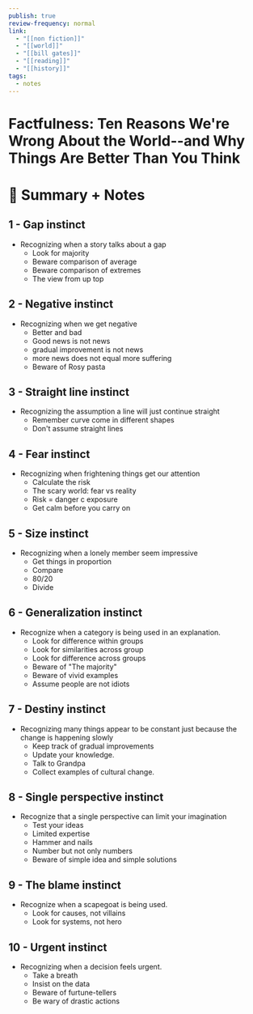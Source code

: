 ```yaml
---
publish: true
review-frequency: normal
link:
  - "[[non fiction]]"
  - "[[world]]"
  - "[[bill gates]]"
  - "[[reading]]"
  - "[[history]]"
tags:
  - notes
---
```

# Factfulness: Ten Reasons We're Wrong About the World--and Why Things Are Better Than You Think

# 📒 Summary + Notes

## 1 - Gap instinct

-   Recognizing when a story talks about a gap
    -   Look for majority
    -   Beware comparison of average
    -   Beware comparison of extremes
    -   The view from up top

## 2 - Negative instinct

-   Recognizing when we get negative
    -   Better and bad
    -   Good news is not news
    -   gradual improvement is not news
    -   more news does not equal more suffering
    -   Beware of Rosy pasta

## 3 - Straight line instinct

-   Recognizing the assumption a line will just continue straight
    -   Remember curve come in different shapes
    -   Don't assume straight lines

## 4 - Fear instinct

-   Recognizing when frightening things get our attention
    -   Calculate the risk
    -   The scary world: fear vs reality
    -   Risk = danger c exposure
    -   Get calm before you carry on

## 5 - Size instinct

-   Recognizing when a lonely member seem impressive
    -   Get things in proportion
    -   Compare
    -   80/20
    -   Divide

## 6 - Generalization instinct

-   Recognize when a category is being used in an explanation.
    -   Look for difference within groups
    -   Look for similarities across group
    -   Look for difference across groups
    -   Beware of "The majority"
    -   Beware of vivid examples
    -   Assume people are not idiots

## 7 - Destiny instinct

-   Recognizing many things appear to be constant just because the change is happening slowly
    -   Keep track of gradual improvements
    -   Update your knowledge.
    -   Talk to Grandpa
    -   Collect examples of cultural change.

## 8 - Single perspective instinct

-   Recognize that a single perspective can limit your imagination
    -   Test your ideas
    -   Limited expertise
    -   Hammer and nails
    -   Number but not only numbers
    -   Beware of simple idea and simple solutions

## 9 - The blame instinct

-   Recognize when a scapegoat is being used.
    -   Look for causes, not villains
    -   Look for systems, not hero

## 10 - Urgent instinct

-   Recognizing when a decision feels urgent.
    -   Take a breath
    -   Insist on the data
    -   Beware of furtune-tellers
    -   Be wary of drastic actions